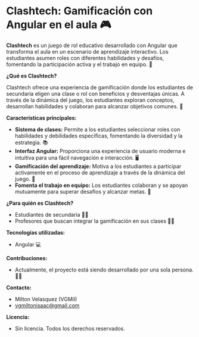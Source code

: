 # Clashtech: Gamificación con Angular en el aula 🎮

**Clashtech** es un juego de rol educativo desarrollado con Angular que transforma el aula en un escenario de aprendizaje interactivo.  Los estudiantes asumen roles con diferentes habilidades y desafíos, fomentando la participación activa y el trabajo en equipo. 🤝

**¿Qué es Clashtech?**

Clashtech ofrece una experiencia de gamificación donde los estudiantes de secundaria eligen una clase o rol con beneficios y desventajas únicas. A través de la dinámica del juego, los estudiantes exploran conceptos, desarrollan habilidades y colaboran para alcanzar objetivos comunes. 🚀

**Características principales:**

* **Sistema de clases:**  Permite a los estudiantes seleccionar roles con habilidades y debilidades específicas, fomentando la diversidad y la estrategia. 📚
* **Interfaz Angular:**  Proporciona una experiencia de usuario moderna e intuitiva para una fácil navegación e interacción. 🖥️
* **Gamificación del aprendizaje:**  Motiva a los estudiantes a participar activamente en el proceso de aprendizaje a través de la dinámica del juego. 🎉
* **Fomenta el trabajo en equipo:**  Los estudiantes colaboran y se apoyan mutuamente para superar desafíos y alcanzar metas. 👥

**¿Para quién es Clashtech?**

* Estudiantes de secundaria 🧑‍🎓
* Profesores que buscan integrar la gamificación en sus clases 👨‍🏫

**Tecnologías utilizadas:**

* Angular 💻

**Contribuciones:**

* Actualmente, el proyecto está siendo desarrollado por una sola persona. 🧑‍💻

**Contacto:**

* Milton Velasquez (VGMil)
* [vgmiltonisaac@gmail.com](mailto:vgmiltonisaac@gmail.com)

**Licencia:**

* Sin licencia. Todos los derechos reservados.
